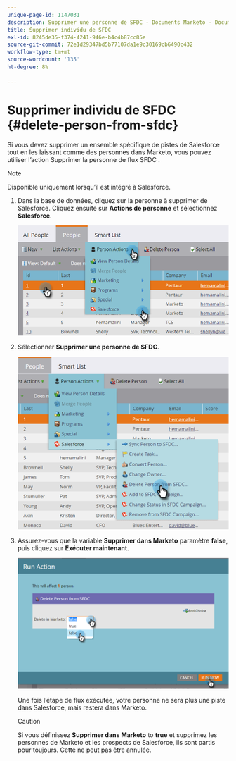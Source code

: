 ```yaml
---
unique-page-id: 1147031
description: Supprimer une personne de SFDC - Documents Marketo - Documentation du produit
title: Supprimer individu de SFDC
exl-id: 8245de35-f374-4241-946e-b4c4b87cc85e
source-git-commit: 72e1d29347bd5b77107da1e9c30169cb6490c432
workflow-type: tm+mt
source-wordcount: '135'
ht-degree: 8%

---
```


# Supprimer individu de SFDC {#delete-person-from-sfdc}

Si vous devez supprimer un ensemble spécifique de pistes de Salesforce tout en les laissant comme des personnes dans Marketo, vous pouvez utiliser l’action Supprimer la personne de flux SFDC .

>[!NOTE]
>
>Disponible uniquement lorsqu’il est intégré à Salesforce.

1. Dans la base de données, cliquez sur la personne à supprimer de Salesforce. Cliquez ensuite sur **Actions de personne** et sélectionnez **Salesforce**.

   ![](assets/person-actions-salesforce.png)

1. Sélectionner **Supprimer une personne de SFDC**.

   ![](assets/delete-person-from-sfdc.png)

1. Assurez-vous que la variable **Supprimer dans Marketo** paramètre **false**, puis cliquez sur **Exécuter maintenant**.

   ![](assets/run-action-delete-lead-from-sfdc.png)

   Une fois l’étape de flux exécutée, votre personne ne sera plus une piste dans Salesforce, mais restera dans Marketo.

   >[!CAUTION]
   >
   >Si vous définissez **Supprimer dans Marketo** to **true** et supprimez les personnes de Marketo et les prospects de Salesforce, ils sont partis pour toujours. Cette ne peut pas être annulée.
